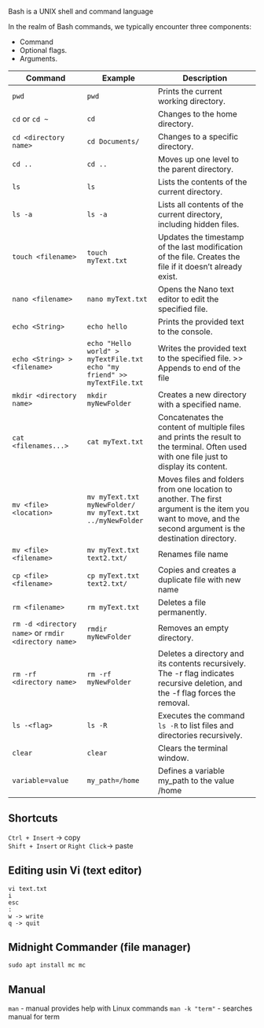 Bash is a UNIX shell and command language

In the realm of Bash commands, we typically encounter three components:
- Command
- Optional flags.
- Arguments.

| Command                                              | Example                                                                           | Description                                                                                                                                                  |
|------------------------------------------------------|-----------------------------------------------------------------------------------|--------------------------------------------------------------------------------------------------------------------------------------------------------------|
| `pwd`                                                | `pwd`                                                                             | Prints the current working directory.                                                                                                                        |
| `cd` or `cd ~`                                       | `cd`                                                                              | Changes to the home directory.                                                                                                                               |
| `cd <directory name>`                                | `cd Documents/`                                                                   | Changes to a specific directory.                                                                                                                             |
| `cd ..`                                              | `cd ..`                                                                           | Moves up one level to the parent directory.                                                                                                                  |
| `ls`                                                 | `ls`                                                                              | Lists the contents of the current directory.                                                                                                                 |
| `ls -a`                                              | `ls -a`                                                                           | Lists all contents of the current directory, including hidden files.                                                                                         |
| `touch <filename>`                                   | `touch myText.txt`                                                                | Updates the timestamp of the last modification of the file. Creates the file if it doesn’t already exist.                                                    |
| `nano <filename>`                                    | `nano myText.txt`                                                                 | Opens the Nano text editor to edit the specified file.                                                                                                       |
| `echo <String>`                                      | `echo hello`                                                                      | Prints the provided text to the console.                                                                                                                     |
| `echo <String> > <filename>`                         | `echo "Hello world" > myTextFile.txt`  <br/> `echo "my friend" >> myTextFile.txt` | Writes the provided text to the specified file. >> Appends to end of the file                                                                                |
| `mkdir <directory name>`                             | `mkdir myNewFolder`                                                               | Creates a new directory with a specified name.                                                                                                               |
| `cat <filenames...>`                                 | `cat myText.txt`                                                                  | Concatenates the content of multiple files and prints the result to the terminal. Often used with one file just to display its content.                      |
| `mv <file> <location>`                               | `mv myText.txt myNewFolder/`<br/> `mv myText.txt ../myNewFolder`                  | Moves files and folders from one location to another. The first argument is the item you want to move, and the second argument is the destination directory. |
| `mv <file> <filename>`                               | `mv myText.txt text2.txt/`                                                        | Renames file name                                                                                                                                            |
| `cp <file> <filename>`                               | `cp myText.txt text2.txt/`                                                        | Copies and creates a duplicate file with new name                                                                                                            |
| `rm <filename>`                                      | `rm myText.txt`                                                                   | Deletes a file permanently.                                                                                                                                  |
| `rm -d <directory name>` or `rmdir <directory name>` | `rmdir myNewFolder`                                                               | Removes an empty directory.                                                                                                                                  |
| `rm -rf <directory name>`                            | `rm -rf myNewFolder`                                                              | Deletes a directory and its contents recursively. The -r flag indicates recursive deletion, and the -f flag forces the removal.                              |
| `ls -<flag>`                                         | `ls -R`                                                                           | Executes the command `ls -R` to list files and directories recursively.                                                                                      |
| `clear`                                              | `clear`                                                                           | Clears the terminal window.                                                                                                                                  |
| `variable=value`                                     | `my_path=/home`                                                                   | Defines a variable my_path to the value /home                                                                                                                |

## Shortcuts
`Ctrl + Insert` -> copy
<br>
`Shift + Insert` or `Right Click`-> paste 

## Editing usin Vi (text editor)
```
vi text.txt
i
esc
:
w -> write
q -> quit
```

## Midnight Commander (file manager)
`sudo apt install mc
mc`

## Manual
`man` - manual provides help with Linux commands
`man -k "term"` - searches manual for term
